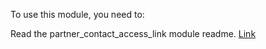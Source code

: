 To use this module, you need to:

Read the partner_contact_access_link module readme. [Link](https://github.com/OCA/partner-contact/tree/17.0/partner_contact_access_link)
